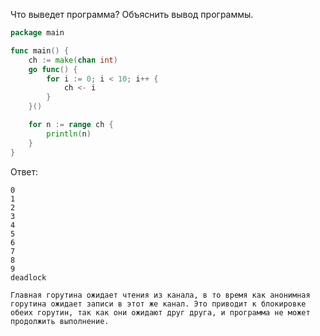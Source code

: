Что выведет программа? Объяснить вывод программы.

```go
package main

func main() {
	ch := make(chan int)
	go func() {
		for i := 0; i < 10; i++ {
			ch <- i
		}
	}()

	for n := range ch {
		println(n)
	}
}
```

Ответ:
```
0
1
2
3
4
5
6
7
8
9
deadlock

Главная горутина ожидает чтения из канала, в то время как анонимная горутина ожидает записи в этот же канал. Это приводит к блокировке обеих горутин, так как они ожидают друг друга, и программа не может продолжить выполнение.


```
